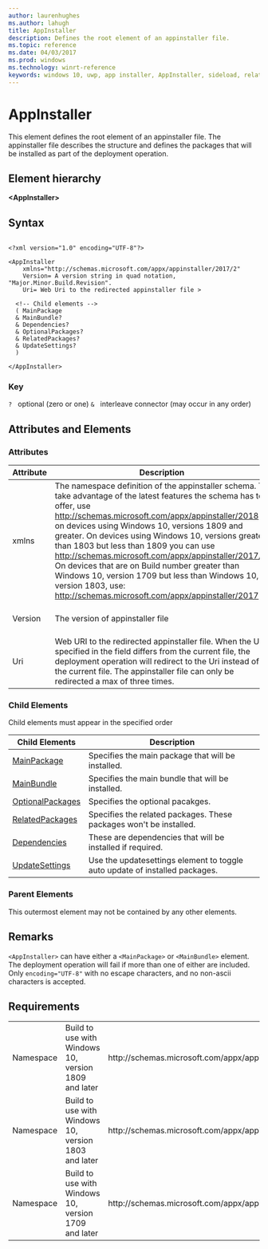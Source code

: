 ```yaml
---
author: laurenhughes
ms.author: lahugh
title: AppInstaller
description: Defines the root element of an appinstaller file.
ms.topic: reference
ms.date: 04/03/2017
ms.prod: windows
ms.technology: winrt-reference
keywords: windows 10, uwp, app installer, AppInstaller, sideload, related set, optional packages
---
```


# AppInstaller

This element defines the root element of an appinstaller file. The appinstaller file describes the structure and defines the packages that will be installed as part of the deployment operation. 

## Element hierarchy

<b>&lt;AppInstaller&gt;</b>

## Syntax
```syntax

<?xml version="1.0" encoding="UTF-8"?>

<AppInstaller 
    xmlns="http://schemas.microsoft.com/appx/appinstaller/2017/2"
    Version= A version string in quad notation, "Major.Minor.Build.Revision".
    Uri= Web Uri to the redirected appinstaller file >

  <!-- Child elements -->
  ( MainPackage
  & MainBundle?
  & Dependencies?
  & OptionalPackages?
  & RelatedPackages?
  & UpdateSettings?
  )

</AppInstaller>
```

### Key
`?`   optional (zero or one)
`&`   interleave connector (may occur in any order)

## Attributes and Elements

### Attributes

| Attribute | Description | Data type | Required |
|-----------|-------------|-----------|----------|
| xmlns | The namespace definition of the appinstaller schema. To take advantage of the latest features the schema has to offer, use http://schemas.microsoft.com/appx/appinstaller/2018 on devices using Windows 10, versions 1809 and greater. On devices using Windows 10, versions greater than 1803 but less than 1809 you can use http://schemas.microsoft.com/appx/appinstaller/2017/2. On devices that are on Build number greater than Windows 10, version 1709 but less than Windows 10, version 1803, use: http://schemas.microsoft.com/appx/appinstaller/2017 | URI as a string between 1 and 2084 characters in length. |  Yes |
| Version | The version of appinstaller file |   A version string in quad notation, "Major.Minor.Build.Revision". | Yes |
| Uri | Web URI to the redirected appinstaller file. When the Uri specified in the field differs from the current file, the deployment operation will redirect to the Uri instead of the current file. The appinstaller file can only be redirected a max of three times. | Web URI as a string between 1 and 2084 characters in length.| Yes |


### Child Elements

Child elements must appear in the specified order

| Child Elements | Description |
|----------------|-------------|
| [MainPackage](element-main-package.md) | Specifies the main package that will be installed. |
| [MainBundle](element-main-bundle.md) | Specifies the main bundle that will be installed. |
| [OptionalPackages](element-optional-packages.md) | Specifies the optional pacakges. |
| [RelatedPackages](element-related-packages.md) | Specifies the related packages. These packages won't be installed. |
| [Dependencies](element-dependencies.md) | These are dependencies that will be installed if required. |
| [UpdateSettings](element-update-settings.md) | Use the updatesettings element to toggle auto update of installed packages. |

### Parent Elements

This outermost element may not be contained by any other elements.

## Remarks
`<AppInstaller>` can have either a `<MainPackage>` or `<MainBundle>` element. The deployment operation will fail if more than one of either are included.
Only `encoding="UTF-8"` with no escape characters, and no non-ascii characters is accepted.

## Requirements
<table>
    <tbody>
        <tr>
            <td>Namespace</td>
            <td>Build to use with Windows 10, version 1809 and later</td>
            <td>http://schemas.microsoft.com/appx/appinstaller/2018 </td>
        </tr>
        <tr>
            <td>Namespace</td>
            <td>Build to use with Windows 10, version 1803 and later</td>
            <td>http://schemas.microsoft.com/appx/appinstaller/2017/2 </td>
        </tr>
        <tr>
            <td>Namespace</td>
            <td>Build to use with Windows 10, version 1709 and later</td>
            <td>http://schemas.microsoft.com/appx/appinstaller/2017 </td>
        </tr>
    </tbody>
</table>